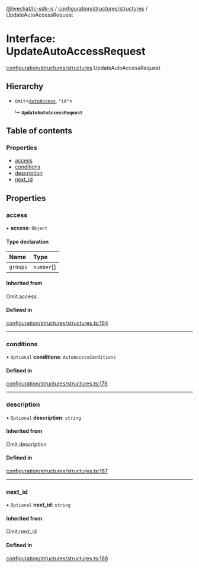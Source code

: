 [@livechat/lc-sdk-js](../README.md) / [configuration/structures/structures](../modules/configuration_structures_structures.md) / UpdateAutoAccessRequest

# Interface: UpdateAutoAccessRequest

[configuration/structures/structures](../modules/configuration_structures_structures.md).UpdateAutoAccessRequest

## Hierarchy

- `Omit`<[`AutoAccess`](configuration_structures_structures.AutoAccess.md), ``"id"``\>

  ↳ **`UpdateAutoAccessRequest`**

## Table of contents

### Properties

- [access](configuration_structures_structures.UpdateAutoAccessRequest.md#access)
- [conditions](configuration_structures_structures.UpdateAutoAccessRequest.md#conditions)
- [description](configuration_structures_structures.UpdateAutoAccessRequest.md#description)
- [next\_id](configuration_structures_structures.UpdateAutoAccessRequest.md#next_id)

## Properties

### access

• **access**: `Object`

#### Type declaration

| Name | Type |
| :------ | :------ |
| `groups` | `number`[] |

#### Inherited from

Omit.access

#### Defined in

[configuration/structures/structures.ts:164](https://github.com/livechat/lc-sdk-js/blob/8462be9/src/configuration/structures/structures.ts#L164)

___

### conditions

• `Optional` **conditions**: `AutoAccessConditions`

#### Defined in

[configuration/structures/structures.ts:176](https://github.com/livechat/lc-sdk-js/blob/8462be9/src/configuration/structures/structures.ts#L176)

___

### description

• `Optional` **description**: `string`

#### Inherited from

Omit.description

#### Defined in

[configuration/structures/structures.ts:167](https://github.com/livechat/lc-sdk-js/blob/8462be9/src/configuration/structures/structures.ts#L167)

___

### next\_id

• `Optional` **next\_id**: `string`

#### Inherited from

Omit.next\_id

#### Defined in

[configuration/structures/structures.ts:168](https://github.com/livechat/lc-sdk-js/blob/8462be9/src/configuration/structures/structures.ts#L168)
